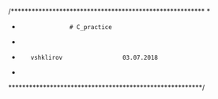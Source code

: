
/********************************************************
*
*                   # C_practice
*
*        vshklirov                 03.07.2018
*
********************************************************/

